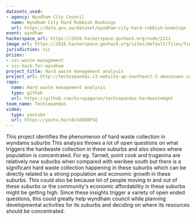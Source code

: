 ```yaml
---
datasets_used:
- agency: Wyndham City Council
  name: Wyndham City Hard Rubbish Bookings
  url: https://data.gov.au/dataset/wyndham-city-hard-rubbish-bookings
event: wyndham
hackerspace_url: https://2016.hackerspace.govhack.org/node/2211
image_url: https://2016.hackerspace.govhack.org/sites/default/files/field/image/screen%20shot%202016-07-31%20at%203.57.10%20pm.png
jurisdiction: vic
prizes:
- vic-waste-management
- vic-hack-for-wyndham
project_title: Hard waste management analysis
project_url: http://techiepandas.s3-website-ap-southeast-2.amazonaws.com/
repo:
  name: Hard waste management analysis
  type: github
  url: https://github.com/kirupagaran/techiepandas-hardwastemgmt
team_name: Techiepandas
video:
  type: youtube
  url: https://youtu.be/v8cXdDbNF5Q
---
```


This project identifies the phenomenon of hard waste collection in wyndams suburbs
This analysis throws a lot of open questions on what triggers the hardwaste collection in these suburbs and also shows where population is concentrated.
For eg. Tarneit, point cook and truganina are relatively new suburbs when compared with weribee south but there is a significant hard waste collection happening in these suburbs which can be directly related to a strong population and economic growth in these suburbs.
This could also be because lot of people moving in and out of these suburbs or the community's economic affordability in these suburbs might be getting high.
Since these insights trigger a variety of open ended questions, this could greatly help wyndham council while planning developmental activities for its suburbs and deciding on where its resources should be concentrated.